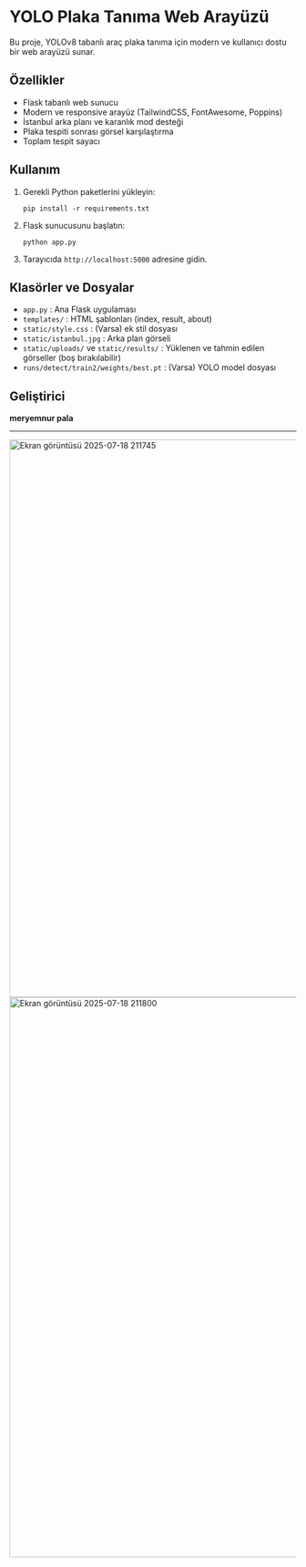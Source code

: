 # YOLO Plaka Tanıma Web Arayüzü

Bu proje, YOLOv8 tabanlı araç plaka tanıma için modern ve kullanıcı dostu bir web arayüzü sunar.

## Özellikler
- Flask tabanlı web sunucu
- Modern ve responsive arayüz (TailwindCSS, FontAwesome, Poppins)
- İstanbul arka planı ve karanlık mod desteği
- Plaka tespiti sonrası görsel karşılaştırma
- Toplam tespit sayacı

## Kullanım
1. Gerekli Python paketlerini yükleyin:
   ```
   pip install -r requirements.txt
   ```
2. Flask sunucusunu başlatın:
   ```
   python app.py
   ```
3. Tarayıcıda `http://localhost:5000` adresine gidin.

## Klasörler ve Dosyalar
- `app.py` : Ana Flask uygulaması
- `templates/` : HTML şablonları (index, result, about)
- `static/style.css` : (Varsa) ek stil dosyası
- `static/istanbul.jpg` : Arka plan görseli
- `static/uploads/` ve `static/results/` : Yüklenen ve tahmin edilen görseller (boş bırakılabilir)
- `runs/detect/train2/weights/best.pt` : (Varsa) YOLO model dosyası

## Geliştirici
**meryemnur pala**

---

<img width="1862" height="979" alt="Ekran görüntüsü 2025-07-18 211745" src="https://github.com/user-attachments/assets/82db8930-d26a-4edb-b541-102f09e6f070" />
<img width="1838" height="983" alt="Ekran görüntüsü 2025-07-18 211800" src="https://github.com/user-attachments/assets/fb8bdb8b-f406-44bd-ad7f-eb7a610c74ce" />
